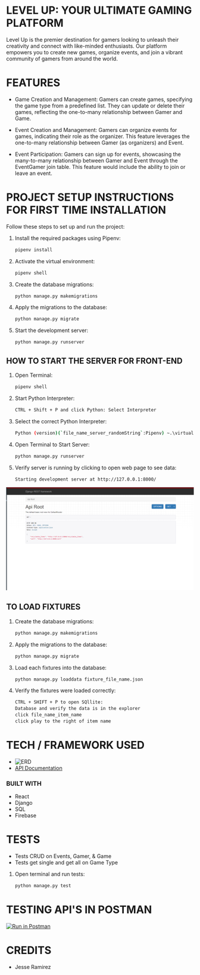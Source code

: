 # LEVEL UP: YOUR ULTIMATE GAMING PLATFORM
Level Up is the premier destination for gamers looking to unleash their creativity and connect with like-minded enthusiasts. Our platform empowers you to create new games, organize events, and join a vibrant community of gamers from around the world.

# FEATURES
- Game Creation and Management: Gamers can create games, specifying the game type from a predefined list. They can update or delete their games, reflecting the one-to-many relationship between Gamer and Game.

- Event Creation and Management: Gamers can organize events for games, indicating their role as the organizer. This feature leverages the one-to-many relationship between Gamer (as organizers) and Event.

- Event Participation: Gamers can sign up for events, showcasing the many-to-many relationship between Gamer and Event through the EventGamer join table. This feature would include the ability to join or leave an event.


# PROJECT SETUP INSTRUCTIONS FOR FIRST TIME INSTALLATION
Follow these steps to set up and run the project:

1. Install the required packages using Pipenv:
    ```sh
    pipenv install
    ```

2. Activate the virtual environment:
    ```sh
    pipenv shell
    ```

3. Create the database migrations:
    ```sh
    python manage.py makemigrations
    ```

4. Apply the migrations to the database:
    ```sh
    python manage.py migrate
    ```

5. Start the development server:
    ```sh
    python manage.py runserver
    ```


## HOW TO START THE SERVER FOR FRONT-END
1. Open Terminal:
    ```sh
    pipenv shell
    ```

2. Start Python Interpreter:
    ```sh
    CTRL + Shift + P and click Python: Select Interpreter
    ```    

3. Select the correct Python Interpreter:
    ```sh
    Python (version)(`file_name_server_randomString`:Pipenv) ~.\virtualenvs\sec...
    ```

4. Open Terminal to Start Server:
    ```sh
    python manage.py runserver
    ```       

5. Verify server is running by clicking to open web page to see data:
    ```sh
    Starting development server at http://127.0.0.1:8000/
    ```
  ![Screenshot](assets/api_root.png "ScreenshSot 2024-07-15 192448") 


## TO LOAD FIXTURES 
1. Create the database migrations:
    ```sh
    python manage.py makemigrations
    ```

2. Apply the migrations to the database:
    ```sh
    python manage.py migrate
    ```

3. Load each fixtures into the database:
    ```sh
    python manage.py loaddata fixture_file_name.json
    ```

4. Verify the fixtures were loaded correctly:
    ``` sh
    CTRL + SHIFT + P to open SQllite: 
    Database and verify the data is in the explorer 
    click file_name_item_name
    click play to the right of item name
    ```


# TECH / FRAMEWORK USED
- ![ERD](assets/erd.png "Screenshot 2024-07-17") 
- [API Documentation](https://documenter.getpostman.com/view/29856352/2sA3kSo3i8)

### BUILT WITH  
- React
- Django
- SQL
- Firebase

# TESTS
- Tests CRUD on Events, Gamer, & Game
- Tests get single and get all on Game Type 

1. Open terminal and run tests:
    ```sh
    python manage.py test
    ```

# TESTING API'S IN POSTMAN
[![Run in Postman](https://run.pstmn.io/button.svg)](https://app.getpostman.com/run-collection/29856352-fe239767-c915-4ee4-816a-98391d697b67?action=collection%2Ffork&source=rip_markdown&collection-url=entityId%3D29856352-fe239767-c915-4ee4-816a-98391d697b67%26entityType%3Dcollection%26workspaceId%3D05f2e31e-03ef-427f-b169-137d2a156107)

# CREDITS

- Jesse Ramirez 

